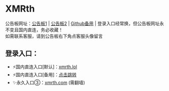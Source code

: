 # XMRth
公告板网址：[公告板1](https://xmrth1.net) | [公告板2](https://www.xmrth.net) | [Github备用](https://github.com/xmrth/xmrth "Github地址") | 登录入口经常换，但公告板网址永不变且国内直连，务必收藏！
<br>如需联系客服，请到公告板右下角点客服头像留言

## 登录入口：
- ⚡国内直连入口[默认]：[xmrth.lol](https://www.xmrth.lol/)
- ⚡国内直连入口[备用]：[点击跳转](https://www.xmrth.online/)
- ✨永久入口③：[xmrth.com](https://www.xmrth.com/) (需翻墙)
